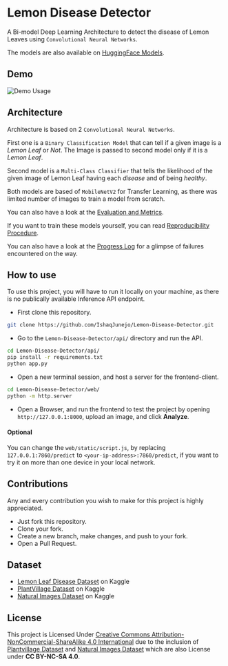 # Lemon Disease Detector

A Bi-model Deep Learning Architecture to detect the disease of Lemon Leaves using `Convolutional Neural Networks`.

The models are also available on [HuggingFace Models](https://huggingface.co/IshaqueJunejo/Lemon-Disease-Detector).

## Demo

![Demo Usage](Images/Usage-Demo.gif)

## Architecture

Architecture is based on 2 `Convolutional Neural Networks`.

First one is a `Binary Classification Model` that can tell if a given image is a *Lemon Leaf* or *Not*. The Image is passed to second model only if it is a *Lemon Leaf*.

Second model is a `Multi-Class Classifier` that tells the likelihood of the given image of Lemon Leaf having each *disease* and of being *healthy*.

Both models are based of `MobileNetV2` for Transfer Learning, as there was limited number of images to train a model from scratch.

You can also have a look at the [Evaluation and Metrics](core/Evaluation-and-Metrics.md).

If you want to train these models yourself, you can read [Reproducibility Procedure](core/Reproducibility.md).

You can also have a look at the [Progress Log](core/Progress-Log.md) for a glimpse of failures encountered on the way.

## How to use

To use this project, you will have to run it locally on your machine, as there is no publically available Inference API endpoint.

- First clone this repository.
``` bash
git clone https://github.com/IshaqJunejo/Lemon-Disease-Detector.git
```
- Go to the `Lemon-Disease-Detector/api/` directory and run the API.
``` bash
cd Lemon-Disease-Detector/api/
pip install -r requirements.txt
python app.py
```
- Open a new terminal session, and host a server for the frontend-client.
``` bash
cd Lemon-Disease-Detector/web/
python -m http.server
```
- Open a Browser, and run the frontend to test the project by opening `http://127.0.0.1:8000`, upload an image, and click **Analyze**.

#### Optional

You can change the `web/static/script.js`, by replacing `127.0.0.1:7860/predict` to `<your-ip-address>:7860/predict`, if you want to try it on more than one device in your local network.

## Contributions

Any and every contribution you wish to make for this project is highly appreciated.

- Just fork this repository.
- Clone your fork.
- Create a new branch, make changes, and push to your fork.
- Open a Pull Request.

## Dataset

- [Lemon Leaf Disease Dataset](https://www.kaggle.com/datasets/mahmoudshaheen1134/lemon-leaf-disease-dataset-lldd) on Kaggle
- [PlantVillage Dataset](https://www.kaggle.com/datasets/abdallahalidev/plantvillage-dataset) on Kaggle
- [Natural Images Dataset](https://www.kaggle.com/datasets/prasunroy/natural-images) on Kaggle

## License

This project is Licensed Under [Creative Commons Attribution-NonCommercial-ShareAlike 4.0 International](LICENSE) due to the inclusion of [Plantvillage Dataset](https://www.kaggle.com/datasets/abdallahalidev/plantvillage-dataset) and [Natural Images Dataset](https://www.kaggle.com/datasets/prasunroy/natural-images) which are also License under **CC BY-NC-SA 4.0**. 